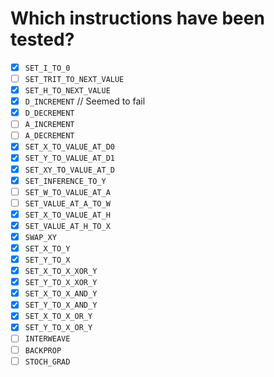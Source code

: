 # Which instructions have been tested?

- [X] `SET_I_TO_0`
- [ ] `SET_TRIT_TO_NEXT_VALUE`
- [X] `SET_H_TO_NEXT_VALUE`
- [X] `D_INCREMENT` // Seemed to fail
- [X] `D_DECREMENT`
- [ ] `A_INCREMENT`
- [ ] `A_DECREMENT`
- [x] `SET_X_TO_VALUE_AT_D0`
- [x] `SET_Y_TO_VALUE_AT_D1`
- [x] `SET_XY_TO_VALUE_AT_D`
- [x] `SET_INFERENCE_TO_Y`
- [ ] `SET_W_TO_VALUE_AT_A`
- [ ] `SET_VALUE_AT_A_TO_W`
- [X] `SET_X_TO_VALUE_AT_H`
- [X] `SET_VALUE_AT_H_TO_X`
- [x] `SWAP_XY`
- [x] `SET_X_TO_Y`
- [x] `SET_Y_TO_X`
- [x] `SET_X_TO_X_XOR_Y`
- [x] `SET_Y_TO_X_XOR_Y`
- [x] `SET_X_TO_X_AND_Y`
- [x] `SET_Y_TO_X_AND_Y`
- [x] `SET_X_TO_X_OR_Y`
- [x] `SET_Y_TO_X_OR_Y`
- [ ] `INTERWEAVE`
- [ ] `BACKPROP`
- [ ] `STOCH_GRAD`
